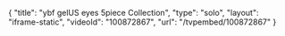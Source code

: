 {
    "title": "ybf gelUS eyes 5piece Collection",
    "type": "solo",
    "layout": "iframe-static",
    "videoId": "100872867",
    "url": "\/tvpembed\/100872867"
}